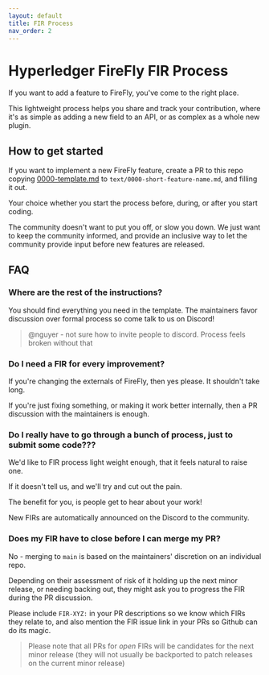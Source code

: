 ```yaml
---
layout: default
title: FIR Process
nav_order: 2
---
```


# Hyperledger FireFly FIR Process

If you want to add a feature to FireFly, you've come to the right place.

This lightweight process helps you share and track your contribution, where it's as simple as adding
a new field to an API, or as complex as a whole new plugin.

## How to get started

If you want to implement a new FireFly feature, create a PR to this repo copying
[0000-template.md](0000-template.md) to `text/0000-short-feature-name.md`, and filling it out.

Your choice whether you start the process before, during, or after you start coding.

The community doesn't want to put you off, or slow you down. We just want to keep the community
informed, and provide an inclusive way to let the community provide input before new features
are released.

## FAQ

### Where are the rest of the instructions?

You should find everything you need in the template. The maintainers favor discussion over
formal process so come talk to us on Discord!

> @nguyer - not sure how to invite people to discord. Process feels broken without that

### Do I need a FIR for every improvement?

If you're changing the externals of FireFly, then yes please. It shouldn't take long.

If you're just fixing something, or making it work better internally, then a PR
discussion with the maintainers is enough.

### Do I really have to go through a bunch of process, just to submit some code???

We'd like to FIR process light weight enough, that it feels natural to raise one.

If it doesn't tell us, and we'll try and cut out the pain.

The benefit for you, is people get to hear about your work!

New FIRs are automatically announced on the Discord to the community.

### Does my FIR have to close before I can merge my PR?

No - merging to `main` is based on the maintainers' discretion on an individual repo.

Depending on their assessment of risk of it holding up the next minor release, or
needing backing out, they might ask you to progress the FIR during the PR discussion.

Please include `FIR-XYZ:` in your PR descriptions so we know which FIRs they relate to,
and also mention the FIR issue link in your PRs so Github can do its magic.

> Please note that all PRs for _open_ FIRs will be candidates for the next
> minor release (they will not usually be backported to patch releases on the current
> minor release)